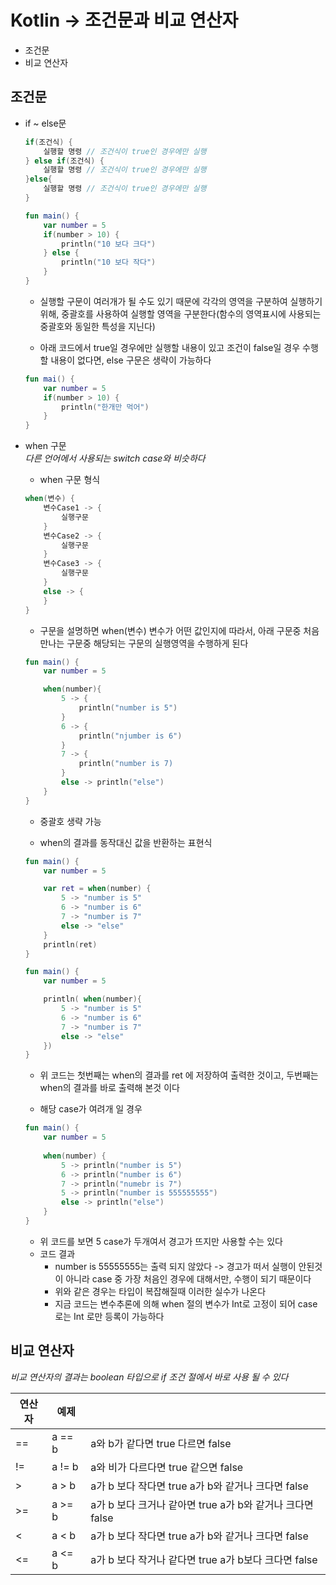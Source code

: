 # Kotlin -> 조건문과 비교 연산자

* 조건문
* 비교 연산자

## 조건문

* if ~ else문
   
    ```kt
    if(조건식) {
        실행할 명령 // 조건식이 true인 경우에만 실행
    } else if(조건식) {
        실행할 명령 // 조건식이 true인 경우에만 실행 
    }else{
        실행할 명령 // 조건식이 true인 경우에만 실행
    }
    ```
       

    ```kt
    fun main() {
        var number = 5
        if(number > 10) {
            println("10 보다 크다")
        } else {
            println("10 보다 작다")
        }
    }
    ```

    * 실행할 구문이 여러개가 될 수도 있기 때문에 각각의 영역을 구분하여 실행하기 위해, 중괄호를 사용하여 실행할 영역을 구분한다(함수의 영역표시에 사용되는 중괄호와 동일한 특성을 지닌다)

    * 아래 코드에서 true일 경우에만 실행할 내용이 있고 조건이 false일 경우 수행할 내용이 없다면, else 구문은 생략이 가능하다

    ```kt
    fun mai() {
        var number = 5
        if(number > 10) {
            println("한개만 먹어")
        }
    }
    ```

* when 구문    
    *다른 언어에서 사용되는 switch case와 비슷하다*

    * when 구문 형식
    ```kt
    when(변수) {
        변수Case1 -> {
            실행구문
        }
        변수Case2 -> {
            실행구문
        }
        변수Case3 -> {
            실행구문
        }
        else -> {
        }
    }
    ```
    * 구문을 설명하면 when(변수) 변수가 어떤 값인지에 따라서, 아래 구문중 처음 만나는 구문중 해당되는 구문의 실행영역을 수행하게 된다

    ```kt
    fun main() {
        var number = 5

        when(number){
            5 -> {
                println("number is 5")
            }
            6 -> {
                println("njumber is 6")
            }
            7 -> {
                println("number is 7)
            }
            else -> println("else")
        }
    }
    ```

    * 중괄호 생략 가능

    * when의 결과를 동작대신 값을 반환하는 표현식

    ```kt
    fun main() {
        var number = 5

        var ret = when(number) {
            5 -> "number is 5"
            6 -> "number is 6"
            7 -> "number is 7"
            else -> "else"
        }
        println(ret)
    }

    fun main() {
        var number = 5

        println( when(number){
            5 -> "number is 5"
            6 -> "number is 6"
            7 -> "number is 7"
            else -> "else"
        })
    }
    ```
    
    * 위 코드는 첫번째는 when의 결과를 ret 에 저장하여 출력한 것이고, 두번째는 when의 결과를 바로 출력해 본것 이다

    * 해당 case가 여려개 일 경우

    ```kt
    fun main() {
        var number = 5
        
        when(number) {
            5 -> println("number is 5")
            6 -> println("number is 6")
            7 -> println("numebr is 7")
            5 -> println("number is 555555555")
            else -> println("else")
        }
    }
    ```

    * 위 코드를 보면 5 case가 두개여서 경고가 뜨지만 사용할 수는 있다
    * 코드 결과
        * number is 55555555는 출력 되지 않았다 -> 경고가 떠서 실행이 안된것이 아니라 case 중 가장 처음인 경우에 대해서만, 수행이 되기 때문이다
        * 위와 같은 경우는 타입이 복잡해질때 이러한 실수가 나온다
        * 지금 코드는 변수추론에 의해 when 절의 변수가 Int로 고정이 되어 case로는 Int 로만 등록이 가능하다

## 비교 연산자

*비교 연산자의 결과는 boolean 타입으로 if 조건 절에서 바로 사용 될 수 있다*

| 연산자 | 예제 |   |
|---|---|---|
|  ==  |  a == b  |  a와 b가 같다면 true 다르면 false  |
|  !=  |  a != b  |  a와 비가 다르다면 true 같으면 false  |
|  >  |  a > b  |  a가 b 보다 작다면 true a가 b와 같거나 크다면 false   |
|  >=  |  a >= b  |  a가 b 보다 크거나 같아면 true a가 b와 같거나 크다면 false  |
|  <  |  a < b  |  a가 b 보다 작다면 true a가 b와 같거나 크다면 false  |
|  <=  |  a <= b  |  a가 b 보다 작거나 같다면 true a가 b보다 크다면 false  |